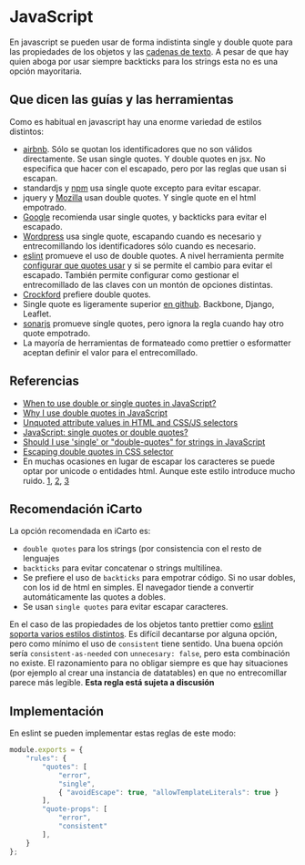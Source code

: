 # JavaScript

En javascript se pueden usar de forma indistinta single y double quote para las propiedades de los objetos y las [cadenas de texto](https://www.digitalocean.com/community/tutorials/how-to-work-with-strings-in-javascript). A pesar de que hay quien aboga por usar siempre backticks para los strings esta no es una opción mayoritaria.

## Que dicen las guías y las herramientas

Como es habitual en javascript hay una enorme variedad de estilos distintos:

-   [airbnb](https://github.com/airbnb/javascript/issues/629). Sólo se quotan los identificadores que no son válidos directamente. Se usan single quotes. Y double quotes en jsx. No especifica que hacer con el escapado, pero por las reglas que usan si escapan.
-   standardjs y [npm](https://docs.npmjs.com/misc/coding-style#quotes) usa single quote excepto para evitar escapar.
-   jquery y [Mozilla](https://developer.mozilla.org/en-US/docs/Mozilla/Developer_guide/Coding_Style#Literals) usan double quotes. Y single quote en el html empotrado.
-   [Google](https://google.github.io/styleguide/jsguide.html#features-strings-use-single-quotes) recomienda usar single quotes, y backticks para evitar el escapado.
-   [Wordpress](https://make.wordpress.org/core/handbook/best-practices/coding-standards/javascript/#strings) usa single quote, escapando cuando es necesario y entrecomillando los identificadores sólo cuando es necesario.
-   [eslint](https://eslint.org/docs/developer-guide/code-conventions#primitive-literals) promueve el uso de double quotes. A nivel herramienta permite [configurar que quotes usar](https://eslint.org/docs/rules/quotes) y si se permite el cambio para evitar el escapado. También permite configurar como gestionar el entrecomillado de las claves con un montón de opciones distintas.
-   [Crockford](https://plus.google.com/+DouglasCrockfordEsq/posts/EBky2K9erKt) prefiere double quotes.
-   Single quote es ligeramente superior [en github](http://sideeffect.kr/popularconvention/#javascript). Backbone, Django, Leaflet.
-   [sonarjs](https://www.sonarsource.com/products/codeanalyzers/sonarjs/rules.html) promueve single quotes, pero ignora la regla cuando hay otro quote empotrado.
-   La mayoría de herramientas de formateado como prettier o esformatter aceptan definir el valor para el entrecomillado.

## Referencias

-   [When to use double or single quotes in JavaScript?](https://stackoverflow.com/questions/242813/when-to-use-double-or-single-quotes-in-javascript?noredirect=1&lq=1)
-   [Why I use double quotes in JavaScript](https://michalzalecki.com/why-i-use-doublequotes-in-javascript/)
-   [Unquoted attribute values in HTML and CSS/JS selectors](https://mathiasbynens.be/notes/unquoted-attribute-values)
-   [JavaScript: single quotes or double quotes?](http://2ality.com/2012/09/javascript-quotes.html)
-   [Should I use 'single' or "double-quotes" for strings in JavaScript](https://bytearcher.com/articles/single-or-double-quotes-strings-javascript/)
-   [Escaping double quotes in CSS selector](https://stackoverflow.com/questions/25443917/escaping-double-quotes-in-css-selector)
-   En muchas ocasiones en lugar de escapar los caracteres se puede optar por unicode o entidades html. Aunque este estilo introduce mucho ruido. [1](https://stackoverflow.com/questions/11128977/too-many-quotes-within-quotes-what-to-do), [2](https://stackoverflow.com/questions/20628262/how-to-display-double-quotes-in-javascript), [3](https://stackoverflow.com/questions/2004168/escape-quotes-in-javascript)

## Recomendación iCarto

La opción recomendada en iCarto es:

-   `double quotes` para los strings (por consistencia con el resto de lenguajes
-   `backticks` para evitar concatenar o strings multilínea.
-   Se prefiere el uso de `backticks` para empotrar código. Si no usar dobles, con los id de html en simples. El navegador tiende a convertir automáticamente las quotes a dobles.
-   Se usan `single quotes` para evitar escapar caracteres.

En el caso de las propiedades de los objetos tanto prettier como [eslint soporta varios estilos distintos](https://eslint.org/docs/rules/quote-props). Es difícil decantarse por alguna opción, pero como mínimo el uso de `consistent` tiene sentido. Una buena opción sería `consistent-as-needed` con `unnecesary: false`, pero esta combinación no existe. El razonamiento para no obligar siempre es que hay situaciones (por ejemplo al crear una instancia de datatables) en que no entrecomillar parece más legible. **Esta regla está sujeta a discusión**

## Implementación

En eslint se pueden implementar estas reglas de este modo:

```js
module.exports = {
    "rules": {
        "quotes": [
            "error",
            "single",
            { "avoidEscape": true, "allowTemplateLiterals": true }
        ],
        "quote-props": [
            "error",
            "consistent"
        ],
    }
};
```
